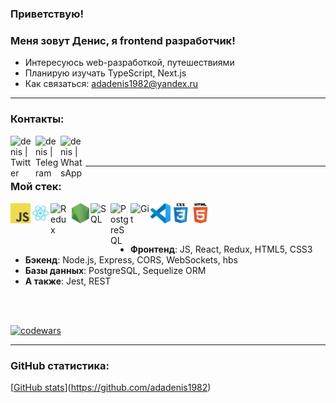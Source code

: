 ### Приветствую!
### Меня зовут Денис, я frontend разработчик!

- Интересуюсь web-разработкой, путешествиями
- Планирую изучать TypeScript, Next.js
- Как связаться: adadenis1982@yandex.ru

---
### Контакты:

[<img align="left" alt="denis | Twitter" width="40px" src="https://img.icons8.com/color/48/000000/twitter.png" />][twitter]
[<img align="left" alt="denis | Telegram" width="40px" src="https://img.icons8.com/fluency/48/000000/telegram-app.png" />][telegram]
[<img align="left" alt="denis | WhatsApp" width="40px" src="https://img.icons8.com/color/48/000000/whatsapp.png" />][whatsapp]

<br/>
<br/>

---
### Мой стек:

[<img align="left" alt="JavaScript" width="32px" src="https://raw.githubusercontent.com/github/explore/80688e429a7d4ef2fca1e82350fe8e3517d3494d/topics/javascript/javascript.png" />][git]
[<img align="left" alt="React" width="32px" src="https://raw.githubusercontent.com/github/explore/80688e429a7d4ef2fca1e82350fe8e3517d3494d/topics/react/react.png" />][git]
[<img align="left" alt="Redux"  width="32px" src="https://img.icons8.com/color/48/000000/redux.png"/>][git]
[<img align="left" alt="Node.js" width="32px" src="https://raw.githubusercontent.com/github/explore/80688e429a7d4ef2fca1e82350fe8e3517d3494d/topics/nodejs/nodejs.png" />][git]
[<img align="left" alt="SQL" width="32px" src="https://img.icons8.com/color-glass/48/000000/sql.png"/>][git]
[<img align="left" alt="PostgreSQL" width="32px" src="https://img.icons8.com/color/50/000000/postgreesql.png"/>][git]
[<img align="left" alt="Git" width="32px" src="https://img.icons8.com/color/48/000000/git.png"/>][git]
[<img align="left" alt="Visual Studio Code" width="32px" src="https://raw.githubusercontent.com/github/explore/80688e429a7d4ef2fca1e82350fe8e3517d3494d/topics/visual-studio-code/visual-studio-code.png" />][git]
[<img align="left" alt="CSS3" width="32px" src="https://raw.githubusercontent.com/github/explore/80688e429a7d4ef2fca1e82350fe8e3517d3494d/topics/css/css.png" />][git]
[<img align="left" alt="HTML5" width="32px" src="https://raw.githubusercontent.com/github/explore/80688e429a7d4ef2fca1e82350fe8e3517d3494d/topics/html/html.png" />][git]

<br/>
<br/>
<br/>

- **Фронтенд**: JS, React, Redux, HTML5, CSS3
- **Бэкенд**: Node.js, Express, CORS, WebSockets, hbs
- **Базы данных**: PostgreSQL, Sequelize ORM
- **A также**: Jest, REST

<br/>
<br/>

[![codewars](https://www.codewars.com/users/Denis1987/badges/large)](https://www.codewars.com/users/Denis1987)

---
### GitHub cтатистика:
[[GitHub stats](https://github-readme-stats.vercel.app/api?username=adadenis1982&hide=issues&count_private=true&show_icons=true&theme=nightowl)](https://github.com/adadenis1982)

[resumeHH]: https://togliatti.hh.ru/resume/03024e96ff0951e0e10039ed1f36664d305578
[twitter]: https://twitter.com/adadenis1982
[whatsapp]: https://wa.me/79003270606
[telegram]: https://t.me/Adadenis1982 
[git]: https://github.com/adadenis1982
